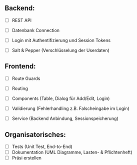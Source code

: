 ## Backend:
 - [ ] REST API
 - [ ] Datenbank Connection
 - [ ] Login mit Authentifizierung und Session Tokens
 - [ ] Salt & Pepper (Verschlüsselung der Userdaten)


## Frontend:
- [ ] Route Guards
- [ ] Routing
- [ ] Components (Table, Dialog für Add/Edit, Login)
- [ ] Validierung (Fehlerhandling z.B. Falscheingabe im Login) 
- [ ] Service (Backend Anbindung, Sessionspeicherung)


## Organisatorisches:
- [ ] Tests (Unit Test, End-to-End) 
- [ ] Dokumentation (UML Diagramme, Lasten- & Pflichtenheft) 
- [ ] Präsi erstellen
